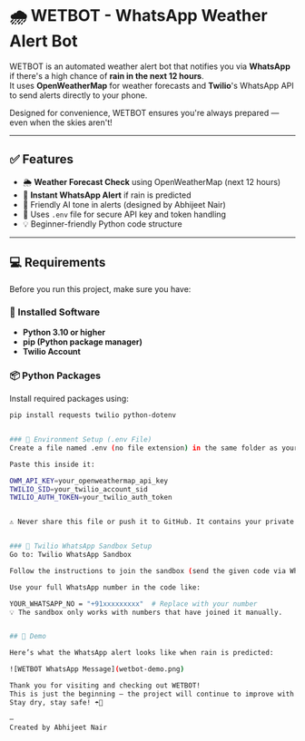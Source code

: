 # 🌧️ WETBOT - WhatsApp Weather Alert Bot

WETBOT is an automated weather alert bot that notifies you via **WhatsApp** if there's a high chance of **rain in the next 12 hours**.  
It uses **OpenWeatherMap** for weather forecasts and **Twilio**'s WhatsApp API to send alerts directly to your phone.

Designed for convenience, WETBOT ensures you're always prepared — even when the skies aren't!

---

## ✅ Features

- 🌦️ **Weather Forecast Check** using OpenWeatherMap (next 12 hours)
- 📲 **Instant WhatsApp Alert** if rain is predicted
- 🤖 Friendly AI tone in alerts (designed by Abhijeet Nair)
- 🔐 Uses `.env` file for secure API key and token handling
- 💡 Beginner-friendly Python code structure

---

## 💻 Requirements

Before you run this project, make sure you have:

### 🧰 Installed Software
- **Python 3.10 or higher**
- **pip (Python package manager)**
- **Twilio Account**

### 📦 Python Packages
Install required packages using:

```bash
pip install requests twilio python-dotenv


### 🔐 Environment Setup (.env File)
Create a file named .env (no file extension) in the same folder as your .py file.

Paste this inside it:

OWM_API_KEY=your_openweathermap_api_key
TWILIO_SID=your_twilio_account_sid
TWILIO_AUTH_TOKEN=your_twilio_auth_token


⚠️ Never share this file or push it to GitHub. It contains your private API credentials.


### 📲 Twilio WhatsApp Sandbox Setup
Go to: Twilio WhatsApp Sandbox

Follow the instructions to join the sandbox (send the given code via WhatsApp to +14155238886)

Use your full WhatsApp number in the code like:

YOUR_WHATSAPP_NO = "+91xxxxxxxxx"  # Replace with your number
💡 The sandbox only works with numbers that have joined it manually.


## 📸 Demo

Here’s what the WhatsApp alert looks like when rain is predicted:

![WETBOT WhatsApp Message](wetbot-demo.png)

Thank you for visiting and checking out WETBOT!
This is just the beginning — the project will continue to improve with time.
Stay dry, stay safe! ☂️💬

—
Created by Abhijeet Nair

